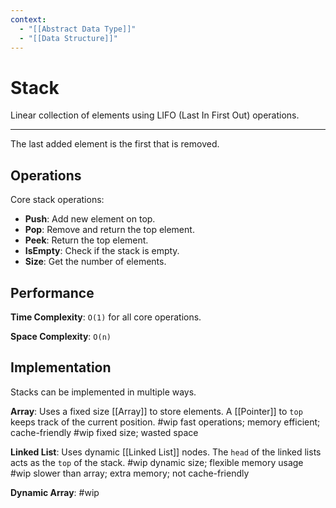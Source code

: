 ```yaml
---
context:
  - "[[Abstract Data Type]]"
  - "[[Data Structure]]"
---
```


# Stack

Linear collection of elements using LIFO (Last In First Out) operations.

---

The last added element is the first that is removed.

## Operations

Core stack operations:

- **Push**: Add new element on top.
- **Pop**: Remove and return the top element.
- **Peek**: Return the top element.
- **IsEmpty**: Check if the stack is empty.
- **Size**: Get the number of elements.

## Performance

**Time Complexity**: `O(1)` for all core operations.

**Space Complexity**: `O(n)`

## Implementation

Stacks can be implemented in multiple ways.

**Array**: Uses a fixed size [[Array]] to store elements. A [[Pointer]] to `top` keeps track of the current position.
#wip fast operations; memory efficient; cache-friendly
#wip fixed size; wasted space

**Linked List**: Uses dynamic [[Linked List]] nodes. The `head` of the linked lists acts as the `top` of the stack.
#wip dynamic size; flexible memory usage
#wip slower than array; extra memory; not cache-friendly

**Dynamic Array**: #wip

